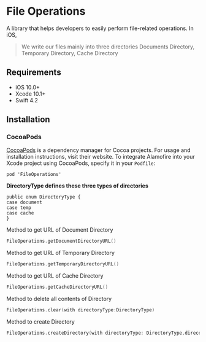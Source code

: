 # File Operations

A library that helps developers to easily perform file-related operations. In iOS, 

>We write our files mainly into three directories Documents Directory, Temporary Directory, Cache Directory

## Requirements

-   iOS 10.0+ 
-   Xcode 10.1+
-   Swift 4.2

## Installation

### CocoaPods
[CocoaPods](https://cocoapods.org/)  is a dependency manager for Cocoa projects. For usage and installation instructions, visit their website. To integrate Alamofire into your Xcode project using CocoaPods, specify it in your  `Podfile`:

    pod 'FileOperations'
    

**DirectoryType defines these three types of directories**

    public enum DirectoryType {
    case document
    case temp
    case cache
    }

Method to get URL of Document Directory
```swift
FileOperations.getDocumentDirectoryURL()
 ```
       
Method to get URL of Temporary Directory
```swift
FileOperations.getTemporaryDirectoryURL()
 ```

Method to get URL of Cache Directory
```swift
FileOperations.getCacheDirectoryURL()
 ```

Method to delete all contents of Directory
```swift
FileOperations.clear(with directoryType:DirectoryType)
 ```

Method to create Directory
```swift
FileOperations.createDirectory(with directoryType: DirectoryType,direcotryName: String)
 ```

       
